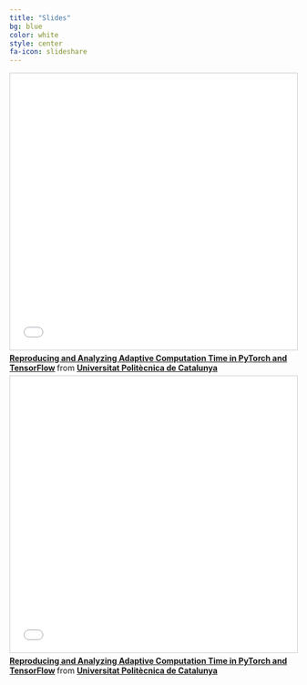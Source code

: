 ```yaml
---
title: "Slides"
bg: blue
color: white
style: center
fa-icon: slideshare
---
```

<iframe src="//www.slideshare.net/slideshow/embed_code/key/q3gOLY1LayE7h2" width="595" height="485" frameborder="0" marginwidth="0" marginheight="0" scrolling="no" style="border:1px solid #CCC; border-width:1px; margin-bottom:5px; max-width: 100%;" allowfullscreen> </iframe> <div style="margin-bottom:5px"> <strong> <a href="//www.slideshare.net/xavigiro/reproducing-and-analyzing-adaptive-computation-time-in-pytorch-and-tensorflow" title="Reproducing and Analyzing Adaptive Computation Time in PyTorch and TensorFlow" target="_blank">Reproducing and Analyzing Adaptive Computation Time in PyTorch and TensorFlow</a> </strong> from <strong><a href="//www.slideshare.net/xavigiro" target="_blank">Universitat Politècnica de Catalunya</a></strong> </div>

<iframe src="//www.youtube.com/watch?v=EbkDbz00TUQ" width="595" height="485" frameborder="0" marginwidth="0" marginheight="0" scrolling="no" style="border:1px solid #CCC; border-width:1px; margin-bottom:5px; max-width: 100%;" allowfullscreen> </iframe> <div style="margin-bottom:5px"> <strong> <a href="//www.slideshare.net/xavigiro/reproducing-and-analyzing-adaptive-computation-time-in-pytorch-and-tensorflow" title="Reproducing and Analyzing Adaptive Computation Time in PyTorch and TensorFlow" target="_blank">Reproducing and Analyzing Adaptive Computation Time in PyTorch and TensorFlow</a> </strong> from <strong><a href="//www.slideshare.net/xavigiro" target="_blank">Universitat Politècnica de Catalunya</a></strong> </div>
